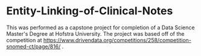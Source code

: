 # Entity-Linking-of-Clinical-Notes

This was performed as a capstone project for completion of a Data Science Master's Degree at Hofstra University.  The project was based off of the competition at https://www.drivendata.org/competitions/258/competition-snomed-ct/page/816/ .
